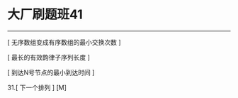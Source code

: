 # 大厂刷题班41

---
[ 无序数组变成有序数组的最小交换次数 ]  

[ 最长的有效韵律子序列长度 ]   
 
[ 到达N号节点的最小到达时间 ]   

31.[ 下一个排列 ] [M]  